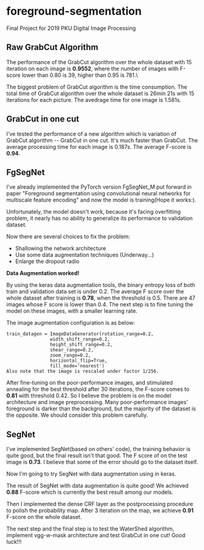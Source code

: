 # foreground-segmentation
Final Project for 2019 PKU Digital Image Processing

## Raw GrabCut Algorithm
The performance of the GrabCut algorithm over the whole dataset with 15 iteration on each image is **0.9552**, where the number of images with F-score lower than 0.80 is 39, higher than 0.95 is 781.\

The biggest problem of GrabCut algorithm is the time consumption. The total time of GrabCut algorithm over the whole dataset is 26min 21s with 15 iterations for each picture. The avedrage time for one image is 1.581s.

## GrabCut in one cut
I've tested the performance of a new algorithm which is variation of GrabCut algorithm -- GrabCut in one cut. It's much faster than GrabCut. The average processing time for each image is 0.187s. The average F-score is **0.94**.

## FgSegNet
I've already implemented the PyTorch version FgSegNet_M put forward in paper "Foreground segmentation using convolutional neural networks for multiscale feature encoding" and now the model is training(Hope it works:).

Unfortunately, the model doesn't work, because it's facing overfitting problem, it nearly has no ability to generalize its performance to validation dataset. 

Now there are several choices to fix the problem:

- Shallowing the network architecture
- Use some data augmentation techniques (Underway...)
- Enlarge the dropout radio

**Data Augmentation worked!**

By using the keras data augmentation tools, the binary entropy loss of both train and validation data set is under 0.2. The average F score over the whole dataset after training is **0.78**, when the threshold is 0.5. There are 47 images whose F score is lower than 0.4. The next step is to fine tuning the model on these images, with a smaller learning rate. 

The image augmentation configuration is as below:
```
train_datagen = ImageDataGenerator(rotation_range=0.2,
                width_shift_range=0.2,
                height_shift_range=0.2,
                shear_range=0.2,
                zoom_range=0.2,
                horizontal_flip=True,
                fill_mode='nearest')
Also note that the image is rescaled under factor 1/256.
```

After fine-tuning on the poor-performance images, and stimulated annealing for the best threshold after 30 iterations, the F-score comes to **0.81** with threshold 0.42. So I believe the problem is on the model architecture and image preprocessing. Many poor-performance images' foreground is darker than the background, but the majority of the dataset is the opposite. We should consider this problem carefully. 

## SegNet
I've implemented SegNet(based on others' code), the training behavior is quite good, but the final result isn't that good. The F score of on the test image is **0.73**. I believe that some of the error should go to the dataset itself. 

Now I'm going to try SegNet with data augmentation using in keras. 

The result of SegNet with data augmentation is quite good! We achieved **0.88** F-score which is currently the best result among our models. 

Then I implemented the dense CRF layer as the postprocessing procedure to polish the probability map. After 3 iteration on the map, we achieve **0.91** F-score on the whole dataset. 

The next step and the final step is to test the WaterShed algorithm, implement vgg-w-mask architecture and test GrabCut in one cut! Good luck!!!
